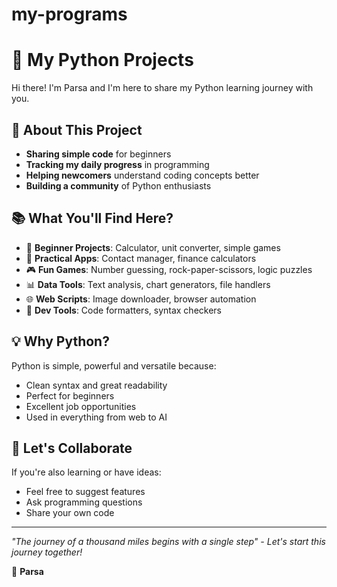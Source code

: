 # my-programs
# 🐍 My Python Projects

Hi there! I'm Parsa and I'm here to share my Python learning journey with you.

## 🚀 About This Project
- **Sharing simple code** for beginners
- **Tracking my daily progress** in programming
- **Helping newcomers** understand coding concepts better
- **Building a community** of Python enthusiasts

## 📚 What You'll Find Here?
- 🧮 **Beginner Projects**: Calculator, unit converter, simple games
- 🎯 **Practical Apps**: Contact manager, finance calculators
- 🎮 **Fun Games**: Number guessing, rock-paper-scissors, logic puzzles
- 📊 **Data Tools**: Text analysis, chart generators, file handlers
- 🌐 **Web Scripts**: Image downloader, browser automation
- 🔧 **Dev Tools**: Code formatters, syntax checkers

## 💡 Why Python?
Python is simple, powerful and versatile because:
- Clean syntax and great readability
- Perfect for beginners
- Excellent job opportunities
- Used in everything from web to AI

## 🤝 Let's Collaborate
If you're also learning or have ideas:
- Feel free to suggest features
- Ask programming questions
- Share your own code

---

*"The journey of a thousand miles begins with a single step" - Let's start this journey together!*

👤 **Parsa**
